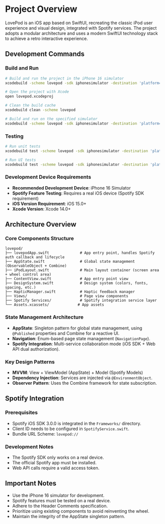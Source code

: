 # Project Overview

LovePod is an iOS app based on SwiftUI, recreating the classic iPod user experience and visual design, integrated with Spotify services. The project adopts a modular architecture and uses a modern SwiftUI technology stack to achieve a retro interactive experience.

## Development Commands

### Build and Run
```bash
# Build and run the project in the iPhone 16 simulator
xcodebuild -scheme lovepod -sdk iphonesimulator -destination 'platform=iOS Simulator,name=iPhone 16' build

# Open the project with Xcode
open lovepod.xcodeproj

# Clean the build cache
xcodebuild clean -scheme lovepod

# Build and run on the specified simulator
xcodebuild -scheme lovepod -sdk iphonesimulator -destination 'platform=iOS Simulator,name=iPhone 16' build test
```

### Testing
```bash
# Run unit tests
xcodebuild test -scheme lovepod -sdk iphonesimulator -destination 'platform=iOS Simulator,name=iPhone 16'

# Run UI tests
xcodebuild test -scheme lovepod -sdk iphonesimulator -destination 'platform=iOS Simulator,name=iPhone 16' -only-testing:lovepodUITests
```

### Development Device Requirements
- **Recommended Development Device**: iPhone 16 Simulator
- **Spotify Feature Testing**: Requires a real iOS device (Spotify SDK requirement)
- **iOS Version Requirement**: iOS 15.0+
- **Xcode Version**: Xcode 14.0+

## Architecture Overview

### Core Components Structure
```
lovepod/
├── lovepodApp.swift              # App entry point, handles Spotify auth callback and lifecycle
├── AppState.swift                # Global state management (ObservableObject + Combine)
├── iPodLayout.swift              # Main layout container (screen area + wheel control area)
├── ContentView.swift             # App entry point view
├── DesignSystem.swift            # Design system (colors, fonts, spacing, etc.)
├── HapticManager.swift           # Haptic feedback manager
├── Views/                        # Page view components
├── Spotify Services/             # Spotify integration service layer
└── Assets.xcassets/             # App assets
```

### State Management Architecture
- **AppState**: Singleton pattern for global state management, using `@Published` properties and Combine for a reactive UI.
- **Navigation**: Enum-based page state management (`NavigationPage`).
- **Spotify Integration**: Multi-service collaboration mode (iOS SDK + Web API dual authorization).

### Key Design Patterns     
- **MVVM**: View + ViewModel (AppState) + Model (Spotify Models)
- **Dependency Injection**: Services are injected via `@EnvironmentObject`.
- **Observer Pattern**: Uses the Combine framework for state subscription.

## Spotify Integration

### Prerequisites
- Spotify iOS SDK 3.0.0 is integrated in the `Frameworks/` directory.
- Client ID needs to be configured in `SpotifyService.swift`.
- Bundle URL Scheme: `lovepod://`

### Development Notes
- The Spotify SDK only works on a real device.
- The official Spotify app must be installed.
- Web API calls require a valid access token.

## Important Notes
- Use the iPhone 16 simulator for development.
- Spotify features must be tested on a real device.
- Adhere to the Header Comments specification.
- Prioritize using existing components to avoid reinventing the wheel.
- Maintain the integrity of the AppState singleton pattern.
